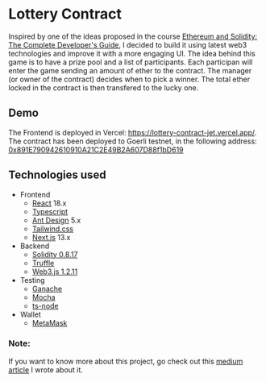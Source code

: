 # Lottery Contract

Inspired by one of the ideas proposed in the course [Ethereum and Solidity: The Complete Developer's Guide](https://www.udemy.com/course/ethereum-and-solidity-the-complete-developers-guide/), I decided to build it using latest web3 technologies and improve it with a more engaging UI. The idea behind this game is to have a prize pool and a list of participants. Each participan will enter the game sending an amount of ether to the contract. The manager (or owner of the contract) decides when to pick a winner. The total ether locked in the contract is then transfered to the lucky one.

## Demo
The Frontend is deployed in Vercel: https://lottery-contract-jet.vercel.app/. The contract has been deployed to Goerli testnet, in the following address: [0x891E790942610910A21C2E49B2A607D88f1bD619](https://goerli.etherscan.io/address/0x891E790942610910A21C2E49B2A607D88f1bD619)

## Technologies used
- Frontend
  - [React](https://reactjs.org/) 18.x
  - [Typescript](https://www.typescriptlang.org/)
  - [Ant Design](https://ant.design/) 5.x
  - [Tailwind.css](https://tailwindcss.com/)
  - [Next.js](https://nextjs.org/) 13.x
- Backend
  - [Solidity 0.8.17](https://docs.soliditylang.org/en/v0.8.17/)
  - [Truffle](https://trufflesuite.com/)
  - [Web3.js 1.2.11](https://web3js.readthedocs.io/en/v1.2.11/index.html)
- Testing
  - [Ganache](https://trufflesuite.com/ganache/)
  - [Mocha](https://mochajs.org/)
  - [ts-node](https://github.com/TypeStrong/ts-node)
- Wallet
  - [MetaMask](https://metamask.io/)

### Note:
If you want to know more about this project, go check out this [medium article](https://medium.com/@jscriptcoder/my-first-taste-of-building-a-web3-app-with-solidity-react-and-typescript-32660d44e797) I wrote about it.

<!-- sort 1 -->
